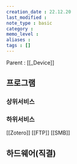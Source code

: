 ```yaml
---
creation_date : 22.12.20
last_modified :
note_type : basic
category :
memo_level :
aliases : 
tags : []
---
```


Parent : [[_Device]]



## 프로그램

### 상위서비스


### 하위서비스
[[Zotero]]
[[FTP]]
[[SMB]]

## 하드웨어(직결)


